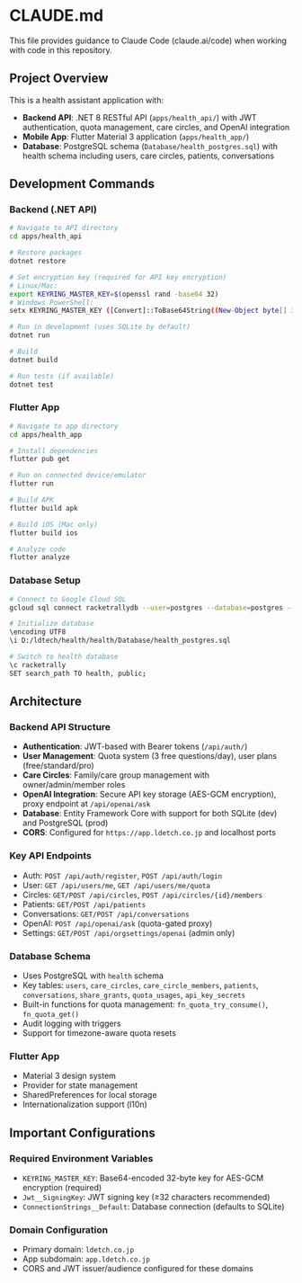 # CLAUDE.md

This file provides guidance to Claude Code (claude.ai/code) when working with code in this repository.

## Project Overview

This is a health assistant application with:
- **Backend API**: .NET 8 RESTful API (`apps/health_api/`) with JWT authentication, quota management, care circles, and OpenAI integration
- **Mobile App**: Flutter Material 3 application (`apps/health_app/`)
- **Database**: PostgreSQL schema (`Database/health_postgres.sql`) with health schema including users, care circles, patients, conversations

## Development Commands

### Backend (.NET API)
```bash
# Navigate to API directory
cd apps/health_api

# Restore packages
dotnet restore

# Set encryption key (required for API key encryption)
# Linux/Mac:
export KEYRING_MASTER_KEY=$(openssl rand -base64 32)
# Windows PowerShell:
setx KEYRING_MASTER_KEY ([Convert]::ToBase64String((New-Object byte[] 32 | % {[void](New-Object System.Security.Cryptography.RNGCryptoServiceProvider).GetBytes($_)})))

# Run in development (uses SQLite by default)
dotnet run

# Build
dotnet build

# Run tests (if available)
dotnet test
```

### Flutter App
```bash
# Navigate to app directory
cd apps/health_app

# Install dependencies
flutter pub get

# Run on connected device/emulator
flutter run

# Build APK
flutter build apk

# Build iOS (Mac only)
flutter build ios

# Analyze code
flutter analyze
```

### Database Setup
```bash
# Connect to Google Cloud SQL
gcloud sql connect racketrallydb --user=postgres --database=postgres --project=ldtech

# Initialize database
\encoding UTF8
\i D:/ldtech/health/health/Database/health_postgres.sql

# Switch to health database
\c racketrally
SET search_path TO health, public;
```

## Architecture

### Backend API Structure
- **Authentication**: JWT-based with Bearer tokens (`/api/auth/`)
- **User Management**: Quota system (3 free questions/day), user plans (free/standard/pro)
- **Care Circles**: Family/care group management with owner/admin/member roles
- **OpenAI Integration**: Secure API key storage (AES-GCM encryption), proxy endpoint at `/api/openai/ask`
- **Database**: Entity Framework Core with support for both SQLite (dev) and PostgreSQL (prod)
- **CORS**: Configured for `https://app.ldetch.co.jp` and localhost ports

### Key API Endpoints
- Auth: `POST /api/auth/register`, `POST /api/auth/login`
- User: `GET /api/users/me`, `GET /api/users/me/quota`
- Circles: `GET/POST /api/circles`, `POST /api/circles/{id}/members`
- Patients: `GET/POST /api/patients`
- Conversations: `GET/POST /api/conversations`
- OpenAI: `POST /api/openai/ask` (quota-gated proxy)
- Settings: `GET/POST /api/orgsettings/openai` (admin only)

### Database Schema
- Uses PostgreSQL with `health` schema
- Key tables: `users`, `care_circles`, `care_circle_members`, `patients`, `conversations`, `share_grants`, `quota_usages`, `api_key_secrets`
- Built-in functions for quota management: `fn_quota_try_consume()`, `fn_quota_get()`
- Audit logging with triggers
- Support for timezone-aware quota resets

### Flutter App
- Material 3 design system
- Provider for state management
- SharedPreferences for local storage
- Internationalization support (l10n)

## Important Configurations

### Required Environment Variables
- `KEYRING_MASTER_KEY`: Base64-encoded 32-byte key for AES-GCM encryption (required)
- `Jwt__SigningKey`: JWT signing key (≥32 characters recommended)
- `ConnectionStrings__Default`: Database connection (defaults to SQLite)

### Domain Configuration
- Primary domain: `ldetch.co.jp`
- App subdomain: `app.ldetch.co.jp`
- CORS and JWT issuer/audience configured for these domains